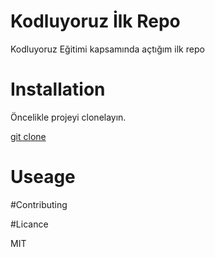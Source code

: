 # Kodluyoruz İlk Repo
Kodluyoruz Eğitimi kapsamında açtığım ilk repo

# Installation
Öncelikle projeyi clonelayın.

[git clone](https://github.com/tolgaerdogan705/kodluyoruzilkrepo.git)

# Useage


#Contributing

#Licance

MIT
